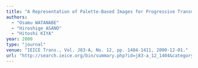 ```yaml
---
title: "A Representation of Palette-Based Images for Progressive Transmitting"
authors:
  - "Osamu WATANABE"
  - "Hiroshige ASANO"
  - "Hitoshi KIYA"
year: 2000
type: "journal"
venue: "IEICE Trans., Vol. J83-A, No. 12, pp. 1404-1411, 2000-12-01."
url: "http://search.ieice.org/bin/summary.php?id=j83-a_12_1404&category=A&year=2000&lang=E&abst=j"
---
```

